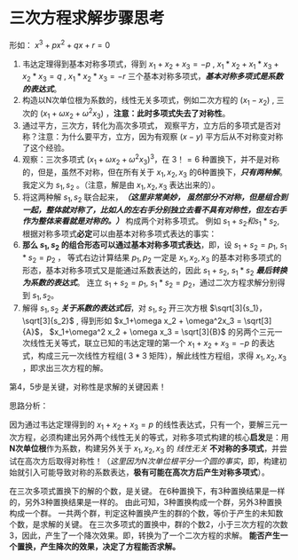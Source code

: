 三次方程求解步骤思考
===

形如：
$x^3 + px^2 + qx + r = 0$ 

1. 韦达定理得到基本对称多项式，得到 $x_1+x_2+x_3=-p$ , $x_1 * x_2 + x_1 * x_3 + x_2*x_3=q$ , $x_1 * x_2 * x_3 = -r$ 三个基本对称多项式，**_基本对称多项式是系数的表达式_**。
2. 构造以N次单位根为系数的，线性无关多项式，例如二次方程的 $(x_1-x_2)$ , 三次的 $(x_1+\omega x_2 + \omega^2x_3)$ ，**注意：此时多项式失去了对称性**。
3. 通过平方，三次方，转化为高次多项式， 观察平方，立方后的多项式是否对称？注意：为什么要平方，立方，因为有观察 $(x-y)$ 平方后从不对称变对称了这个经验。
4. 观察：三次多项式 $(x_1+\omega x_2 + \omega^2x_3)^3$，在 $3！= 6$ 种置换下，并不是对称的，但是，虽然不对称，但在所有关于 $x_1,x_2,x_3$ 的6种置换下，**_只有两种解_**。   我定义为 $s_1, s_2$ 。（注意，解是由 $x_1,x_2,x_3$ 表达出来的）。
5. 将这两种解 $s_1, s_2$ 联合起来，**_（这里非常美妙， 虽然部分不对称，但是组合到一起，整体就对称了，比如人的左右手分别独立去看不具有对称性，但左右手作为整体来看就是对称的。）_** 构成两个对称多项式。 例如  $s_1+s_2 和 s_1 * s_2$, 根据对称多项式**必定**可以由基本对称多项式表达的事实：
6. **那么 $s_1,s_2$ 的组合形态可以通过基本对称多项式表达**，即，设 $s_1+s_2=p_1$, $s_1 * s_2=p_2$ ， 等式右边计算结果 $p_1,p_2$ 一定是 $x_1,x_2,x_3$ 的基本对称多项式的形态，基本对称多项式又是能通过系数表达的，因此 $s_1+s_2$, $s_1 * s_2$ **_最后转换为系数的表达式_**。 连立 $s_1+s_2=p_1$, $s_1 * s_2=p_2$，通过二次方程求解分别得到 $s_1,s_2$。
7. 解得 $s_1,s_2$ **_关于系数的表达式后_**，对 $s_1,s_2$ 开三次方根 $\sqrt[3]{s_1}，\sqrt[3]{s_2}$ , 得到形如 $x_1+\omega x_2 + \omega^2x_3 = \sqrt[3]{A}$，  $x_1+\omega^2 x_2 + \omega x_3 = \sqrt[3]{B}$ 的另两个三元一次线性无关等式，联立已知的韦达定理的第一个 $x_1+x_2+x_3=-p$ 的表达式，构成三元一次线性方程组( $3 * 3$ 矩阵），解此线性方程组，求得 $x_1,x_2,x_3$ ，即求出三次方程的解。

第4，5步是关键，对称性是求解的关键因素！

思路分析：

因为通过韦达定理得到的 $x_1+x_2+x_3=p$ 的线性表达式，只有一个，要解三元一次方程，必须构建出另外两个线性无关的等式，对称多项式构建的核心**启发**是：用**N次单位根**作为系数，构建另外关于 $x_1,x_2,x_3$ 的 _线性无关_ **不对称的多项式**，并尝试在高次方后取得对称性！（_这里因为N次单位根平分一个圆的事实_，即，构建初始就引入可能导致对称的系数表达，**极有可能在高次方后产生对称多项式**）。

在三次多项式置换下的解的个数，是关键。 在6种置换下，有3种置换结果是一样的，另外3种置换结果是一样的。 由此可知，3种置换构成一个群，另外3种置换构成一个群。 一共两个群，判定这种置换产生的群的个数，等价于产生的未知数个数，是求解的关键。 在三次多项式的置换中，群的个数2，小于三次方程的次数3，因此，产生了一个降次效果。即，转换为了一个二次方程的求解。 **能否产生一个置换，产生降次的效果，决定了方程能否求解。**

